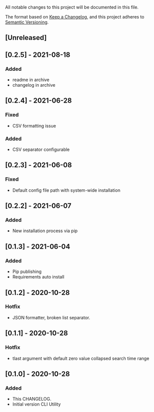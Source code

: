 
All notable changes to this project will be documented in this file.

The format based on [Keep a Changelog](https://keepachangelog.com/en/1.0.0/),
and this project adheres to [Semantic Versioning](https://semver.org/spec/v2.0.0.html).

## [Unreleased]

## [0.2.5] - 2021-08-18
### Added
- readme in archive
- changelog in archive

## [0.2.4] - 2021-06-28
### Fixed
- CSV formatting issue
### Added
- CSV separator configurable

## [0.2.3] - 2021-06-08
### Fixed
- Default config file path with system-wide installation

## [0.2.2] - 2021-06-07
### Added
- New installation process via pip

## [0.1.3] - 2021-06-04
### Added
- Pip publishing
- Requirements auto install

## [0.1.2] - 2020-10-28 
### Hotfix
- JSON formatter, broken list separator.

## [0.1.1] - 2020-10-28
### Hotfix
- tlast argument with default zero value collapsed search time range

## [0.1.0] - 2020-10-28
### Added
- This CHANGELOG.
- Initial version CLI Utility
